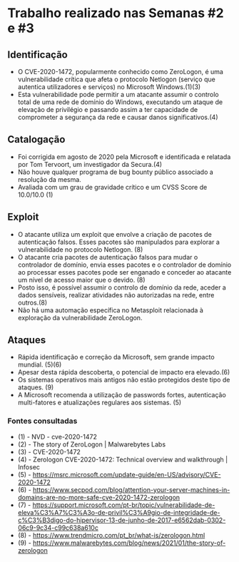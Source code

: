 
# Trabalho realizado nas Semanas #2 e #3

## Identificação

- O CVE-2020-1472, popularmente conhecido como ZeroLogon, é uma vulnerabilidade crítica que afeta o protocolo Netlogon (serviço que autentica utilizadores e serviços) no Microsoft Windows.(1)(3)
- Esta vulnerabilidade pode permitir a um atacante assumir o controlo total de uma rede de domínio do Windows, executando um ataque de elevação de privilégio e passando assim a ter capacidade de comprometer a segurança da rede e causar danos significativos.(4)

## Catalogação

- Foi corrigida em agosto de 2020 pela Microsoft e identificada e relatada por Tom Tervoort, um investigador da Secura.(4)
- Não houve qualquer programa de bug bounty público associado a resolução da mesma.
- Avaliada com um grau de gravidade crítico e um CVSS Score de 10.0/10.0 (1)

## Exploit

- O atacante utiliza um exploit que envolve a criação de pacotes de autenticação falsos. Esses pacotes são manipulados para explorar a vulnerabilidade no protocolo Netlogon. (8)
- O atacante cria pacotes de autenticação falsos para mudar o controlador de domínio, envia esses pacotes e o controlador de domínio ao processar esses pacotes pode ser enganado e conceder ao atacante um nível de acesso maior que o devido. (8)
- Posto isso, é possível assumir o controlo de domínio da rede, aceder a dados sensíveis, realizar atividades não autorizadas na rede, entre outros.(8)
- Não há uma automação específica no Metasploit relacionada à exploração da vulnerabilidade ZeroLogon.

## Ataques

- Rápida identificação e correção da Microsoft, sem grande impacto mundial. (5)(6)
- Apesar desta rápida descoberta, o potencial de impacto era elevado.(6)
- Os sistemas operativos mais antigos não estão protegidos deste tipo de ataques. (9)
- A Microsoft recomenda a utilização de passwords fortes, autenticação multi-fatores e atualizações regulares aos sistemas. (5)

### Fontes consultadas

- (1) - NVD - cve-2020-1472
- (2) - The story of ZeroLogon | Malwarebytes Labs 
- (3) - CVE-2020-1472 
- (4) - Zerologon CVE-2020-1472: Technical overview and walkthrough | Infosec 
- (5) - https://msrc.microsoft.com/update-guide/en-US/advisory/CVE-2020-1472
- (6) - https://www.secpod.com/blog/attention-your-server-machines-in-domains-are-no-more-safe-cve-2020-1472-zerologon
- (7) - https://support.microsoft.com/pt-br/topic/vulnerabilidade-de-eleva%C3%A7%C3%A3o-de-privil%C3%A9gio-de-integridade-de-c%C3%B3digo-do-hipervisor-13-de-junho-de-2017-e6562dab-0302-06c9-9c34-c99c638a610c
- (8) - https://www.trendmicro.com/pt_br/what-is/zerologon.html
- (9) - https://www.malwarebytes.com/blog/news/2021/01/the-story-of-zerologon
